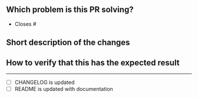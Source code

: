 <!--
Thank you for contributing to the project! 💜
Please see our [OSS process document](https://github.com/honeycombio/home/blob/main/honeycomb-oss-lifecycle-and-practices.md#) to get an idea of how we operate.
-->

## Which problem is this PR solving?

- Closes #<enter issue here>

## Short description of the changes

## How to verify that this has the expected result

---

- [ ] CHANGELOG is updated
- [ ] README is updated with documentation